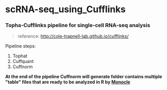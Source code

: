 # scRNA-seq_using_Cufflinks
### Topha-Cufflinks pipeline for single-cell RNA-seq analysis

> reference: http://cole-trapnell-lab.github.io/cufflinks/

Pipeline steps:
1. Tophat
2. Cuffquant
3. Cuffnorm

**At the end of the pipeline Cuffnorm will generate folder contains multiple "table" files that are ready to be analyzed in R by [Monocle](https://cole-trapnell-lab.github.io/monocle3/)**
